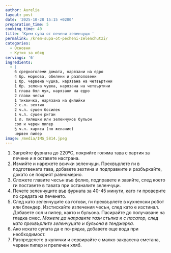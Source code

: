 ```yaml
---
author: Aurelia
layout: post
date: '2025-10-28 15:15 +0200'
preparation_time: 5
cooking_time: 40
title: 'Крем супа от печени зеленчуци '
permalink: /krem-supa-ot-pecheni-zelenchutzi/
categories:
  - Основни
  - Кутия за обяд
servings: '6'
ingredients:
  - |
    6 средноголеми домата, нарязани на едро
    4 бр. моркова, обелени и разполовени
    1 бр. червена чушка, нарязана на четвъртини
    1 бр. зелена чушка, нарязана на четвъртини
    1 глава бял лук, нарязани на едро
    2 глави чесън
    1 тиквичка, нарязана на филийки
    2 с.л. зехтин
    2 ч.л. сушен босилек
    1 ч.л. сушен риган
    1 л. пилешки или зеленчуков бульон
    сол и черен пипер
    ½ ч.л. хариса (по желание)
    червен пипер
image: /media/IMG_5814.jpeg
---
```

1. Загрейте фурната до 220ºC, покрийте голяма тава с хартия за печене и я оставете настрана.
2. Измийте и нарежете всички зеленчуци. Прехвърлете ги в подготвената тава, добавете зехтина и подправките и разбъркайте, докато се покрият равномерно.
3. Сложете главите чесън във фолио, подправете и завийте, след което ги поставете в тавата при останалите зеленчуци.
4. Печете зеленчуците във фурната за 40-45 минути, като ги проверите по средата на печенето.
5. След като зеленчуците са готови, ги прехвърлете в кухненски робот или блендер. Изстискайте изпечения чесън, след като е изстинал. Добавете сол и пипер, както и бульона. Пасирайте до получаване на гладка смес. _Можете да направите тази стъпка и с пасатор, след като прехвърлите зеленчуците и бульона в тенджерка._
6. Ако искате супата да е по-рядка, добавете още вода при необходимост.
7. Разпределете в купички и сервирайте с малко заквасена сметана, червен пипер и препечен хляб. 


